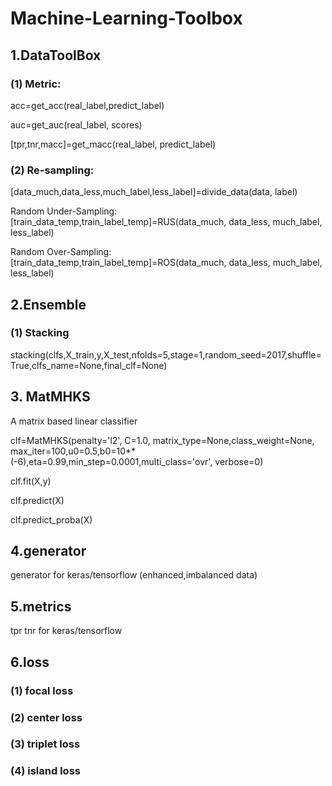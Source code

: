 # Machine-Learning-Toolbox

## 1.DataToolBox
### (1) Metric:
acc=get_acc(real_label,predict_label)

auc=get_auc(real_label, scores)

[tpr,tnr,macc]=get_macc(real_label, predict_label)

### (2) Re-sampling:
[data_much,data_less,much_label,less_label]=divide_data(data, label)

Random Under-Sampling:
[train_data_temp,train_label_temp]=RUS(data_much, data_less, much_label, less_label)

Random Over-Sampling:
[train_data_temp,train_label_temp]=ROS(data_much, data_less, much_label, less_label)

## 2.Ensemble
### (1) Stacking
stacking(clfs,X_train,y,X_test,nfolds=5,stage=1,random_seed=2017,shuffle=True,clfs_name=None,final_clf=None)

## 3. MatMHKS
A matrix based linear classifier

clf=MatMHKS(penalty='l2', C=1.0, matrix_type=None,class_weight=None, max_iter=100,u0=0.5,b0=10**(-6),eta=0.99,min_step=0.0001,multi_class='ovr', verbose=0)

clf.fit(X,y)

clf.predict(X)

clf.predict_proba(X)

## 4.generator
generator for keras/tensorflow (enhanced,imbalanced data)

## 5.metrics
tpr tnr for keras/tensorflow

## 6.loss

### (1) focal loss

### (2) center loss

### (3) triplet loss

### (4) island loss
